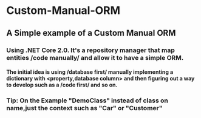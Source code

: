 # Custom-Manual-ORM
## A Simple example of a Custom Manual ORM
### Using .NET Core 2.0. It's a repository manager that map entities /code manually/ and allow it to have a simple ORM.
#### The initial idea is using /database first/ manually implementing a dictionary with <property,database column> and then figuring out a way to develop such as a /code first/ and so on.

### Tip: On the Example "DemoClass" instead of class on name,just the context such as "Car" or "Customer"
